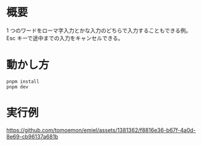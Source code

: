 # 概要

1 つのワードをローマ字入力とかな入力のどちらで入力することもできる例。
Esc キーで途中までの入力をキャンセルできる。

# 動かし方

```
pnpm install
pnpm dev
```

# 実行例

https://github.com/tomoemon/emiel/assets/1381362/f8816e36-b67f-4a0d-8e69-cb96137a681b
